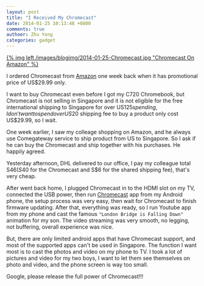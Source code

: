 ```yaml
---
layout: post
title: "I Received My Chromecast"
date: 2014-01-25 10:13:48 +0800
comments: true
authoer: Zhu Yong
categories: gadget
---
```


[{% img left /images/blogimg/2014-01-25-Chromecast.jpg "Chromecast On Amazon" %}](http://www.amazon.com/gp/product/B00DR0PDNE/ref=as_li_ss_il?ie=UTF8&camp=1789&creative=390957&creativeASIN=B00DR0PDNE&linkCode=as2&tag=zhuyong.me-20)

I ordered Chromecast from [Amazon](http://www.amazon.com/gp/product/B00DR0PDNE/ref=as_li_ss_tl?ie=UTF8&camp=1789&creative=390957&creativeASIN=B00DR0PDNE&linkCode=as2&tag=zhuyong.me-20") one week back when it has promotional price of US$29.99 only. 

I want to buy Chromecast even before I got my C720 Chromebook, but Chromecast is not selling in Singapore and it is not eligible for the free international shipping to Singapore for over US$125 spending, I don't want to spend over US$20 shipping fee to buy a product only cost US$29.99, so I wait.

One week earlier, I saw my colleage shopping on Amazon, and he always use Comegateway service to ship product from US to Singapore. So I ask if he can buy the Chromecast and ship together with his purchases. He happily agreed. 

Yesterday afternoon, DHL delivered to our office, I pay my colleague total S$46 (S$40 for the Chromecast and S$6 for the shared shipping fee), that's very cheap. 

After went back home, I plugged Chromecast in to the HDMI slot on my TV, connected the USB power, then run [Chromecast](https://play.google.com/store/apps/details?id=com.google.android.apps.chromecast.app) app from my Android phone, the setup process was very easy, then wait for Chromecast to finish firmware updating. After that, everything was ready, so I run Youtube app from my phone and cast the famous `"London Bridge is Falling Down"` animation for my son. The video streaming was very smooth, no legging, not buffering, overall experience was nice.

But, there are only limited android apps that have Chromecast support, and most of the supported apps can't be used in Singapore. The function I want most is to cast the photos and video on my phone to TV. I took a lot of pictures and video for my two boys, I want to let them see themselves on photo and video, and the phone screen is way too small. 

Google, please release the full power of Chromecast!!!